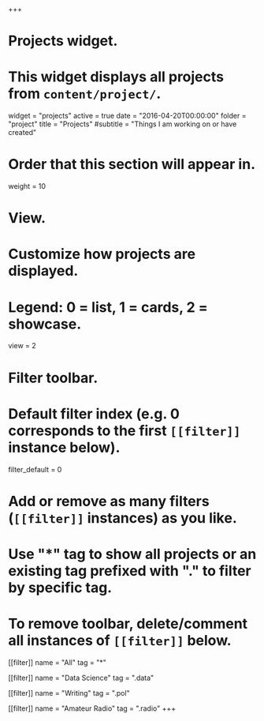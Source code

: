 +++
# Projects widget.
# This widget displays all projects from `content/project/`.
widget = "projects"
active = true
date = "2016-04-20T00:00:00"
folder = "project"
title = "Projects"
#subtitle = "Things I am working on or have created"

# Order that this section will appear in.
weight = 10

# View.
# Customize how projects are displayed.
# Legend: 0 = list, 1 = cards, 2 = showcase.
view = 2

# Filter toolbar.

# Default filter index (e.g. 0 corresponds to the first `[[filter]]` instance below).
filter_default = 0

# Add or remove as many filters (`[[filter]]` instances) as you like.
# Use "*" tag to show all projects or an existing tag prefixed with "." to filter by specific tag.
# To remove toolbar, delete/comment all instances of `[[filter]]` below.
[[filter]]
  name = "All"
  tag = "*"

[[filter]]
  name = "Data Science"
  tag = ".data"

[[filter]]
  name = "Writing"
  tag = ".pol"

[[filter]]
  name = "Amateur Radio"
  tag = ".radio"
+++
